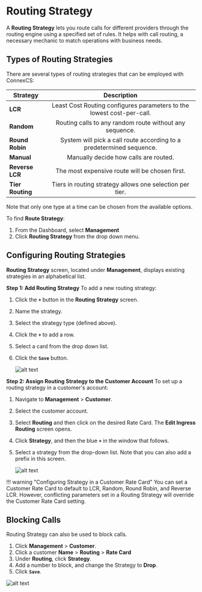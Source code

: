 # Routing Strategy

A **Routing Strategy** lets you route calls for different providers through the routing engine using a specified set of rules. It helps with call routing, a necessary mechanic to match operations with business needs.

## Types of Routing Strategies
There are several types of routing strategies that can be employed with ConnexCS:

| Strategy  |     Description     |
|----------|:-------------:|
| **LCR** |    Least Cost Routing configures parameters to the lowest cost-per-call. |
| **Random** |    Routing calls to any random route without any sequence. |
| **Round Robin** |    System will pick a call route according to a predetermined sequence. |
| **Manual** |    Manually decide how calls are routed.|
| **Reverse LCR** |    The most expensive route will be chosen first. |
| **Tier Routing** |    Tiers in routing strategy allows one selection per tier. |

Note that only one type at a time can be chosen from the available options.

To find **Route Strategy**:
1. From the Dashboard, select **Management** 
2. Click **Routing Strategy** from the drop down menu.

## Configuring Routing Strategies
**Routing Strategy** screen, located under **Management**, displays existing strategies in an alphabetical list. 

**Step 1: Add Routing Strategy**
To add a new routing strategy:

1. Click the **`+`** button in the **Routing Strategy** screen.
2. Name the strategy.
3. Select the strategy type (defined above).
4. Click the **`+`** to add a row.
5. Select a card from the drop down list.
6. Click the **`Save`** button.

   ![alt text][routing-strategy3]

**Step 2: Assign Routing Strategy to the Customer Account**
To set up a routing strategy in a customer's account:
1. Navigate to **Management** > **Customer**.
2. Select the customer account.
3. Select **Routing** and then click on the desired Rate Card. The **Edit Ingress Routing** screen opens.
5. Click **Strategy**, and then the blue **`+`** in the window that follows.
6. Select a strategy from the drop-down list.  Note that you can also add a prefix in this screen.

   ![alt text][routing-strategy6]

!!! warning "Configuring Strategy in a Customer Rate Card"
    You can set a Customer Rate Card to default to LCR, Random, Round Robin, and Reverse LCR. However, conflicting parameters set in a Routing Strategy will override the Customer Rate Card setting.


## Blocking Calls

Routing Strategy can also be used to block calls. 

1. Click **Management** > **Customer**.
1. Click a customer **Name** > **Routing** > **Rate Card**
2. Under **Routing**, click **Strategy**.
3. Add a number to block, and change the Strategy to **Drop**.
4. Click **`Save`**.

![alt text][Blocking-Calls-2]


[routing-strategy3]: /customer/img/89.png "routing-strategy3"
[routing-strategy6]: /customer/img/92.png "routing-strategy6"
[blocking-calls-2]: /customer/img/98.png "Blocking-Calls-2"

